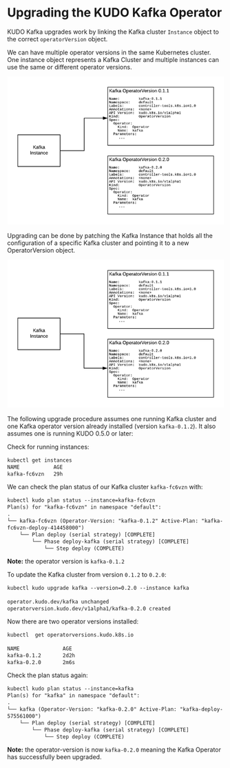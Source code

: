 # Upgrading the KUDO Kafka Operator



KUDO Kafka upgrades work by linking the Kafka cluster `Instance` object to the correct `operatorVersion` object.

We can have multiple operator versions in the same Kubernetes cluster. 
One instance object represents a Kafka Cluster and multiple instances can use the same or different operator versions.

![operator-upgrade-1](./resources/images/operator-upgrade-1.png)

Upgrading can be done by patching the Kafka Instance that holds all the configuration of a specific Kafka cluster and pointing it to a new OperatorVersion object.



![operator-upgrade-1](./resources/images/operator-upgrade-2.png)

The following upgrade procedure assumes one running Kafka cluster and one Kafka operator version already installed (version `kafka-0.1.2`). It also assumes one is running KUDO 0.5.0 or later:

Check for running instances:

```
kubectl get instances
NAME           AGE
kafka-fc6vzn   29h
```

We can check the plan status of our Kafka cluster `kafka-fc6vzn` with:
```
kubectl kudo plan status --instance=kafka-fc6vzn
Plan(s) for "kafka-fc6vzn" in namespace "default":
.
└── kafka-fc6vzn (Operator-Version: "kafka-0.1.2" Active-Plan: "kafka-fc6vzn-deploy-414458000")
    └── Plan deploy (serial strategy) [COMPLETE]
        └── Phase deploy-kafka (serial strategy) [COMPLETE]
            └── Step deploy (COMPLETE)
```
**Note:** the operator version is `kafka-0.1.2`

To update the Kafka cluster from version `0.1.2` to `0.2.0`:

```
kubectl kudo upgrade kafka --version=0.2.0 --instance kafka

operator.kudo.dev/kafka unchanged
operatorversion.kudo.dev/v1alpha1/kafka-0.2.0 created
```
Now there are two operator versions installed:
```
kubectl  get operatorversions.kudo.k8s.io

NAME              AGE
kafka-0.1.2       2d2h
kafka-0.2.0       2m6s
```

Check the plan status again:

```
kubectl kudo plan status --instance=kafka
Plan(s) for "kafka" in namespace "default":
.
└── kafka (Operator-Version: "kafka-0.2.0" Active-Plan: "kafka-deploy-575561000")
    └── Plan deploy (serial strategy) [COMPLETE]
        └── Phase deploy-kafka (serial strategy) [COMPLETE]
            └── Step deploy (COMPLETE)
```

**Note:** the operator-version is now `kafka-0.2.0` meaning the Kafka Operator has successfully been upgraded.

